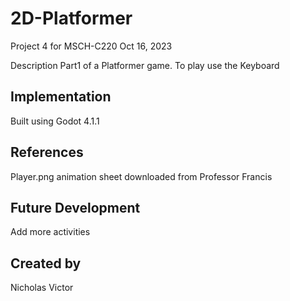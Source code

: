 # 2D-Platformer
Project 4 for MSCH-C220
Oct 16, 2023

Description
Part1 of a Platformer game. To play use the Keyboard

## Implementation
Built using Godot 4.1.1

## References
Player.png animation sheet downloaded from Professor Francis

## Future Development
Add more activities

## Created by
Nicholas Victor
